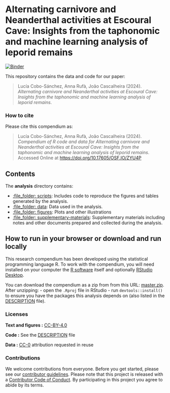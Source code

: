 
<!-- README.md is generated from README.Rmd. Please edit that file -->

# Alternating carnivore and Neanderthal activities at Escoural Cave: Insights from the taphonomic and machine learning analysis of leporid remains

[![Binder](https://mybinder.org/badge_logo.svg)](https://mybinder.org/v2/gh/LCoboSanchez/Escoural-Leporids/master?urlpath=rstudio)

This repository contains the data and code for our paper:

> Lucía Cobo-Sánchez, Anna Rufà, João Cascalheira (2024). *Alternating carnivore and Neanderthal activities at Escoural Cave: Insights from the taphonomic and machine learning analysis of leporid remains*.

### How to cite

Please cite this compendium as:

> Lucía Cobo-Sánchez, Anna Rufà, João Cascalheira (2024). *Compendium of R code and data for Alternating carnivore and Neanderthal activities at Escoural Cave: Insights from the taphonomic and machine learning analysis of leporid remains*. Accessed Online at <https://doi.org/10.17605/OSF.IO/ZYU4P>

## Contents

The **analysis** directory contains:

  - [:file\_folder: scripts](/analysis/scripts): Includes code to reproduce the figures and tables
    generated by the analysis.
  - [:file\_folder: data](/analysis/data): Data used in the analysis.
  - [:file\_folder: figures](/analysis/figures): Plots and other
    illustrations
  - [:file\_folder:
    supplementary-materials](/analysis/supplementary-materials):
    Supplementary materials including notes and other documents
    prepared and collected during the analysis.

## How to run in your browser or download and run locally

This research compendium has been developed using the statistical
programming language R. To work with the compendium, you will need
installed on your computer the [R
software](https://cloud.r-project.org/) itself and optionally [RStudio
Desktop](https://rstudio.com/products/rstudio/download/).

You can download the compendium as a zip from from this URL:
[master.zip](/archive/master.zip). After unzipping: - open the `.Rproj`
file in RStudio - run `devtools::install()` to ensure you have the
packages this analysis depends on (also listed in the
[DESCRIPTION](/DESCRIPTION) file).

### Licenses

**Text and figures :**
[CC-BY-4.0](http://creativecommons.org/licenses/by/4.0/)

**Code :** See the [DESCRIPTION](DESCRIPTION) file

**Data :** [CC-0](http://creativecommons.org/publicdomain/zero/1.0/)
attribution requested in reuse

### Contributions

We welcome contributions from everyone. Before you get started, please
see our [contributor guidelines](CONTRIBUTING.md). Please note that this
project is released with a [Contributor Code of Conduct](CONDUCT.md). By
participating in this project you agree to abide by its terms.
